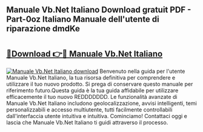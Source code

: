 ## Manuale Vb.Net Italiano Download gratuit PDF - Part-0oz Italiano Manuale dell'utente di riparazione dmdKe

# <h2><a href="http://dfgn1b.blite.top/?on=Manuale+Vb.Net+Italiano">🔗Download 👉🔴 Manuale Vb.Net Italiano</a></h2>

[![Manuale Vb.Net Italiano download](https://i.imgur.com/lujVjoI.png)](http://dfgn1b.blite.top/?on=Manuale+Vb.Net+Italiano)
Benvenuto nella guida per l'utente Manuale Vb.Net Italiano, la tua risorsa definitiva per comprendere e utilizzare il tuo nuovo prodotto. Si prega di conservare questo manuale per riferimento futuro.Questa guida è la tua guida affidabile per utilizzare efficacemente il tuo nuovo REDDDDDDD. Le funzionalità avanzate di Manuale Vb.Net Italiano includono geolocalizzazione, avvisi intelligenti, temi personalizzabili e accesso multiutente, tutti facilmente controllabili dall'interfaccia utente intuitiva e intuitiva. Cominciamo! Contattaci oggi e lascia che Manuale Vb.Net Italiano ti guidi attraverso il processo.
